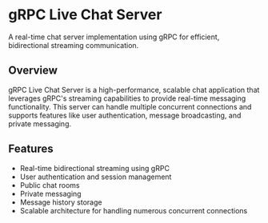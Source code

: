 # gRPC Live Chat Server

A real-time chat server implementation using gRPC for efficient, bidirectional streaming communication.

## Overview

gRPC Live Chat Server is a high-performance, scalable chat application that leverages gRPC's streaming capabilities to provide real-time messaging functionality. This server can handle multiple concurrent connections and supports features like user authentication, message broadcasting, and private messaging.

## Features

- Real-time bidirectional streaming using gRPC
- User authentication and session management
- Public chat rooms
- Private messaging
- Message history storage
- Scalable architecture for handling numerous concurrent connections
